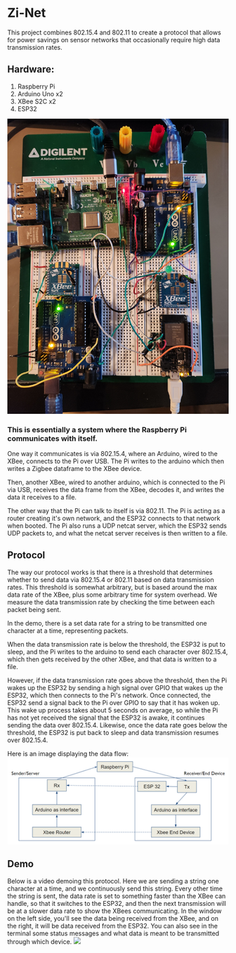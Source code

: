 # Zi-Net

This project combines 802.15.4 and 802.11 to create a protocol that allows for power savings on sensor networks that occasionally require high data transmission rates.

## Hardware:
1. Raspberry Pi
2. Arduino Uno x2
3. XBee S2C x2
4. ESP32

![Hardware](hardware.jpg?raw=true "Hardware")

### This is essentially a system where the Raspberry Pi communicates with itself. 

One way it communicates is via 802.15.4, where an Arduino, wired to the XBee, connects to the Pi over USB. The Pi writes to the arduino which then writes a Zigbee dataframe to the XBee device.

Then, another XBee, wired to another arduino, which is connected to the Pi via USB, receives the data frame from the XBee, decodes it, and writes the data it receives to a file.

The other way that the Pi can talk to itself is via 802.11. The Pi is acting as a router creating it's own network, and the ESP32 connects to that network when booted. The Pi also runs a UDP netcat server, which the ESP32 sends UDP packets to, and what the netcat server receives is then written to a file.

## Protocol
The way our protocol works is that there is a threshold that determines whether to send data via 802.15.4 or 802.11 based on data transmission rates. This threshold is somewhat arbitrary, but is based around the max data rate of the XBee, plus some arbitrary time for system overhead. We measure the data transmission rate by checking the time between each packet being sent.

In the demo, there is a set data rate for a string to be transmitted one character at a time, representing packets. 

When the data transmission rate is below the threshold, the ESP32 is put to sleep, and the Pi writes to the arduino to send each character over 802.15.4, which then gets received by the other XBee, and that data is written to a file.

However, if the data transmission rate goes above the threshold, then the Pi wakes up the ESP32 by sending a high signal over GPIO that wakes up the ESP32, which then connects to the Pi's network. Once connected, the ESP32 send a signal back to the Pi over GPIO to say that it has woken up. This wake up process takes about 5 seconds on average, so while the Pi has not yet received the signal that the ESP32 is awake, it continues sending the data over 802.15.4. Likewise, once the data rate goes below the threshold, the ESP32 is put back to sleep and data transmission resumes over 802.15.4.

Here is an image displaying the data flow:
![data_flow](data_flow.png?raw=true "data_flow")

## Demo
Below is a video demoing this protocol. Here we are sending a string one character at a time, and we continuously send this string. Every other time the string is sent, the data rate is set to something faster than the XBee can handle, so that it switches to the ESP32, and then the next transmission will be at a slower data rate to show the XBees communicating.
In the window on the left side, you'll see the data being received from the XBee, and on the right, it will be data received from the ESP32.
You can also see in the terminal some status messages and what data is meant to be transmitted through which device.
[<img src="https://img.youtube.com/vi/pc6iGUoplZ0/maxresdefault.jpg">](https://youtu.be/pc6iGUoplZ0)

